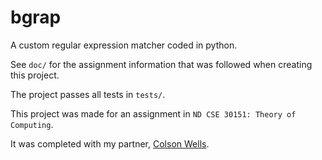 # bgrap

A custom regular expression matcher coded in python.

See `doc/` for the assignment information that was followed when creating this project.

The project passes all tests in `tests/`.

This project was made for an assignment in `ND CSE 30151: Theory of Computing`. 

It was completed with my partner, [Colson Wells](https://github.com/mudcario).
